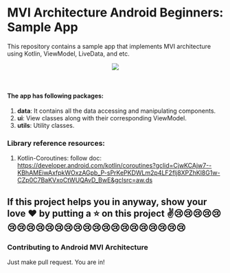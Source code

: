 # MVI Architecture Android Beginners: Sample App

This repository contains a sample app that implements MVI architecture using Kotlin, ViewModel, LiveData, and etc.
<p align="center">
  <img src="https://github.com/MindorksOpenSource/MVI-Architecture-Android-Beginners/blob/master/art/banner-mvi-arch-beginners.png">
</p>
<br>

#### The app has following packages:
1. **data**: It contains all the data accessing and manipulating components.
3. **ui**: View classes along with their corresponding ViewModel.
4. **utils**: Utility classes.


### Library reference resources:
1. Kotlin-Coroutines: follow doc: https://developer.android.com/kotlin/coroutines?gclid=CjwKCAjw7--KBhAMEiwAxfpkWOxzAGpb_P-sPrKePKDWLm2p4LF2flj8XPZhKl8G1w-CZp0C7BaKVxoCtWUQAvD_BwE&gclsrc=aw.ds

## If this project helps you in anyway, show your love :heart: by putting a :star: on this project :v:😢😢😢😢😢😢😢😢😢😢😢😢😢😢😢😢😢😢😢😢😢😢😢😢

### Contributing to Android MVI Architecture
Just make pull request. You are in!
